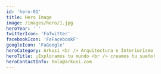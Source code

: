 ```yaml
---
id: 'hero-01'
title: Hero Image
image: /images/hero/1.jpg
heroYear: ' '
twitterIcon: 'FaTwitter'
facebookIcon: 'FaFacebookF'
googleIcon: 'FaGoogle'
heroCategory: Arkusi <br /> Arquitectura e Interiorismo
heroTitle: ¡Exploramos tu mundo <br /> creamos tu sueño!
heroContactInfo: hola@arkusi.com
---
```

